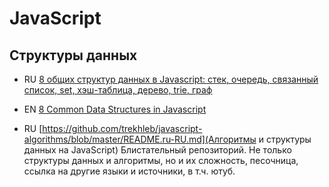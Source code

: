 #  JavaScript

<!--
* 🇺🇸 []()
* 🇷🇺 []()
* 🏳 []()
* 🇷🇺/🇺🇸 [перевод]()/[оригинал]()
-->

## Структуры данных

* RU [8 общих структур данных в Javascript: стек, очередь, связанный список, set, хэш-таблица, дерево, trie, граф](https://dev-gang.ru/article/8-obsczih-struktur-dannyh-v-javascript-l2nhd66qus/)
* EN [8 Common Data Structures in Javascript](https://medium.com/better-programming/8-common-data-structures-in-javascript-3d3537e69a27 )

* RU [https://github.com/trekhleb/javascript-algorithms/blob/master/README.ru-RU.md](Алгоритмы и структуры данных на JavaScript) Блистательный репозиторий. Не только структуры данных и алгоритмы, но и их сложность, песочница, ссылка на другие языки и источники, в т.ч. ютуб. 

